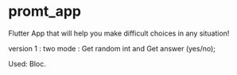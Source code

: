 # promt_app

Flutter App that will help you make difficult choices in any situation!

version 1 : two mode : Get random int and Get answer (yes/no);

Used: Bloc.
